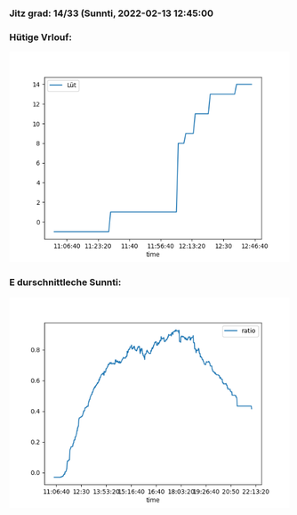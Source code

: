 ### Jitz grad: 14/33 (Sunnti, 2022-02-13 12:45:00

### Hütige Vrlouf:
![Graph](Today.png)

### E durschnittleche Sunnti:
![Graph](Sunnti.png)